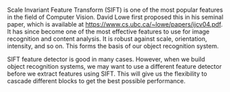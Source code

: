 Scale Invariant Feature Transform (SIFT) is one of the most popular features in the field of
Computer Vision. David Lowe first proposed this in his seminal paper, which is available at
https://www.cs.ubc.ca/~lowe/papers/ijcv04.pdf. It has since become one of the most effective features to
use for image recognition and content analysis. It is robust against scale, orientation, intensity, and so
on. This forms the basis of our object recognition system.

SIFT feature detector is good in many cases. However, when we build object recognition systems, we
may want to use a different feature detector before we extract features using SIFT. This will give us the
flexibility to cascade different blocks to get the best possible performance.
